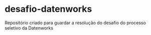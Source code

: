 # desafio-datenworks
Repositório criado para guardar a resolução do desafio do processo seletivo da Datenworks

